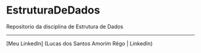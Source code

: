 # **EstruturaDeDados**
 Repositorio da disciplina de Estrutura de Dados
***
[Meu Linkedln] (Lucas dos Santos Amorim Rêgo | LinkedIn)
